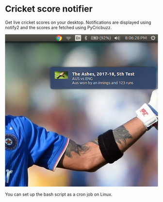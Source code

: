 # Cricket score notifier
Get live cricket scores on your desktop. Notifications are displayed using notify2 and the scores are fetched using 
PyCricbuzz.


![Screenshot](Screenshot.png)

You can set up the bash script as a cron job on Linux. 
